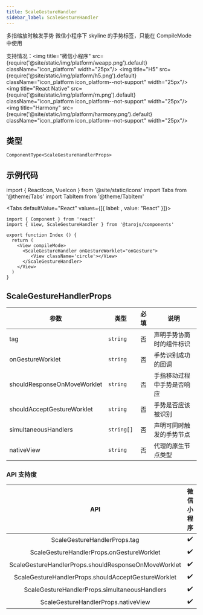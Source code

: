 ```yaml
---
title: ScaleGestureHandler
sidebar_label: ScaleGestureHandler
---
```


多指缩放时触发手势
微信小程序下 skyline 的手势标签，只能在 CompileMode 中使用

支持情况：<img title="微信小程序" src={require('@site/static/img/platform/weapp.png').default} className="icon_platform" width="25px"/> <img title="H5" src={require('@site/static/img/platform/h5.png').default} className="icon_platform icon_platform--not-support" width="25px"/> <img title="React Native" src={require('@site/static/img/platform/rn.png').default} className="icon_platform icon_platform--not-support" width="25px"/> <img title="Harmony" src={require('@site/static/img/platform/harmony.png').default} className="icon_platform icon_platform--not-support" width="25px"/>

## 类型

```tsx
ComponentType<ScaleGestureHandlerProps>
```

## 示例代码

import { ReactIcon, VueIcon } from '@site/static/icons'
import Tabs from '@theme/Tabs'
import TabItem from '@theme/TabItem'

<Tabs
  defaultValue="React"
  values={[{ label: <ReactIcon />, value: "React" }]}>
<TabItem value="React">

```tsx
import { Component } from 'react'
import { View, ScaleGestureHandler } from '@tarojs/components'

export function Index () {
  return (
    <View compileMode>
      <ScaleGestureHandler onGestureWorklet="onGesture">
         <View className='circle'></View>
      </ScaleGestureHandler>
    </View>
  )
}
```
</TabItem>
</Tabs>

## ScaleGestureHandlerProps

| 参数 | 类型 | 必填 | 说明 |
| --- | --- | :---: | --- |
| tag | `string` | 否 | 声明手势协商时的组件标识 |
| onGestureWorklet | `string` | 否 | 手势识别成功的回调 |
| shouldResponseOnMoveWorklet | `string` | 否 | 手指移动过程中手势是否响应 |
| shouldAcceptGestureWorklet | `string` | 否 | 手势是否应该被识别 |
| simultaneousHandlers | `string[]` | 否 | 声明可同时触发的手势节点 |
| nativeView | `string` | 否 | 代理的原生节点类型 |

### API 支持度

| API | 微信小程序 | H5 | React Native | Harmony |
| :---: | :---: | :---: | :---: | :---: |
| ScaleGestureHandlerProps.tag | ✔️ |  |  |  |
| ScaleGestureHandlerProps.onGestureWorklet | ✔️ |  |  |  |
| ScaleGestureHandlerProps.shouldResponseOnMoveWorklet | ✔️ |  |  |  |
| ScaleGestureHandlerProps.shouldAcceptGestureWorklet | ✔️ |  |  |  |
| ScaleGestureHandlerProps.simultaneousHandlers | ✔️ |  |  |  |
| ScaleGestureHandlerProps.nativeView | ✔️ |  |  |  |
